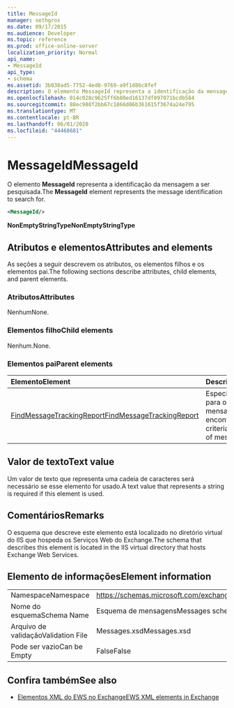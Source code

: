 ```yaml
---
title: MessageId
manager: sethgros
ms.date: 09/17/2015
ms.audience: Developer
ms.topic: reference
ms.prod: office-online-server
localization_priority: Normal
api_name:
- MessageId
api_type:
- schema
ms.assetid: 3b038ad5-7752-4ed8-9769-a9f1d86c8fef
description: O elemento MessageId representa a identificação da mensagem a ser pesquisada.
ms.openlocfilehash: 014c028c9625ff6b80ed16137df097071bcdb584
ms.sourcegitcommit: 88ec988f2bb67c1866d06b361615f3674a24e795
ms.translationtype: MT
ms.contentlocale: pt-BR
ms.lasthandoff: 06/01/2020
ms.locfileid: "44468681"
---
```

# <a name="messageid"></a><span data-ttu-id="8bb02-103">MessageId</span><span class="sxs-lookup"><span data-stu-id="8bb02-103">MessageId</span></span>

<span data-ttu-id="8bb02-104">O elemento **MessageId** representa a identificação da mensagem a ser pesquisada.</span><span class="sxs-lookup"><span data-stu-id="8bb02-104">The **MessageId** element represents the message identification to search for.</span></span> 
  
```XML
<MessageId/>
```

 <span data-ttu-id="8bb02-105">**NonEmptyStringType**</span><span class="sxs-lookup"><span data-stu-id="8bb02-105">**NonEmptyStringType**</span></span>
## <a name="attributes-and-elements"></a><span data-ttu-id="8bb02-106">Atributos e elementos</span><span class="sxs-lookup"><span data-stu-id="8bb02-106">Attributes and elements</span></span>

<span data-ttu-id="8bb02-107">As seções a seguir descrevem os atributos, os elementos filhos e os elementos pai.</span><span class="sxs-lookup"><span data-stu-id="8bb02-107">The following sections describe attributes, child elements, and parent elements.</span></span>
  
### <a name="attributes"></a><span data-ttu-id="8bb02-108">Atributos</span><span class="sxs-lookup"><span data-stu-id="8bb02-108">Attributes</span></span>

<span data-ttu-id="8bb02-109">Nenhum</span><span class="sxs-lookup"><span data-stu-id="8bb02-109">None.</span></span>
  
### <a name="child-elements"></a><span data-ttu-id="8bb02-110">Elementos filho</span><span class="sxs-lookup"><span data-stu-id="8bb02-110">Child elements</span></span>

<span data-ttu-id="8bb02-111">Nenhum.</span><span class="sxs-lookup"><span data-stu-id="8bb02-111">None.</span></span>
  
### <a name="parent-elements"></a><span data-ttu-id="8bb02-112">Elementos pai</span><span class="sxs-lookup"><span data-stu-id="8bb02-112">Parent elements</span></span>

|<span data-ttu-id="8bb02-113">**Elemento**</span><span class="sxs-lookup"><span data-stu-id="8bb02-113">**Element**</span></span>|<span data-ttu-id="8bb02-114">**Descrição**</span><span class="sxs-lookup"><span data-stu-id="8bb02-114">**Description**</span></span>|
|:-----|:-----|
|[<span data-ttu-id="8bb02-115">FindMessageTrackingReport</span><span class="sxs-lookup"><span data-stu-id="8bb02-115">FindMessageTrackingReport</span></span>](findmessagetrackingreport.md) <br/> |<span data-ttu-id="8bb02-116">Especifica critérios para os tipos de mensagens a serem encontradas.</span><span class="sxs-lookup"><span data-stu-id="8bb02-116">Specifies criteria for the types of messages to find.</span></span>  <br/> |
   
## <a name="text-value"></a><span data-ttu-id="8bb02-117">Valor de texto</span><span class="sxs-lookup"><span data-stu-id="8bb02-117">Text value</span></span>

<span data-ttu-id="8bb02-118">Um valor de texto que representa uma cadeia de caracteres será necessário se esse elemento for usado.</span><span class="sxs-lookup"><span data-stu-id="8bb02-118">A text value that represents a string is required if this element is used.</span></span>
  
## <a name="remarks"></a><span data-ttu-id="8bb02-119">Comentários</span><span class="sxs-lookup"><span data-stu-id="8bb02-119">Remarks</span></span>

<span data-ttu-id="8bb02-120">O esquema que descreve este elemento está localizado no diretório virtual do IIS que hospeda os Serviços Web do Exchange.</span><span class="sxs-lookup"><span data-stu-id="8bb02-120">The schema that describes this element is located in the IIS virtual directory that hosts Exchange Web Services.</span></span>
  
## <a name="element-information"></a><span data-ttu-id="8bb02-121">Elemento de informações</span><span class="sxs-lookup"><span data-stu-id="8bb02-121">Element information</span></span>

|||
|:-----|:-----|
|<span data-ttu-id="8bb02-122">Namespace</span><span class="sxs-lookup"><span data-stu-id="8bb02-122">Namespace</span></span>  <br/> |https://schemas.microsoft.com/exchange/services/2006/messages  <br/> |
|<span data-ttu-id="8bb02-123">Nome do esquema</span><span class="sxs-lookup"><span data-stu-id="8bb02-123">Schema Name</span></span>  <br/> |<span data-ttu-id="8bb02-124">Esquema de mensagens</span><span class="sxs-lookup"><span data-stu-id="8bb02-124">Messages schema</span></span>  <br/> |
|<span data-ttu-id="8bb02-125">Arquivo de validação</span><span class="sxs-lookup"><span data-stu-id="8bb02-125">Validation File</span></span>  <br/> |<span data-ttu-id="8bb02-126">Messages.xsd</span><span class="sxs-lookup"><span data-stu-id="8bb02-126">Messages.xsd</span></span>  <br/> |
|<span data-ttu-id="8bb02-127">Pode ser vazio</span><span class="sxs-lookup"><span data-stu-id="8bb02-127">Can be Empty</span></span>  <br/> |<span data-ttu-id="8bb02-128">False</span><span class="sxs-lookup"><span data-stu-id="8bb02-128">False</span></span>  <br/> |
   
## <a name="see-also"></a><span data-ttu-id="8bb02-129">Confira também</span><span class="sxs-lookup"><span data-stu-id="8bb02-129">See also</span></span>



- [<span data-ttu-id="8bb02-130">Elementos XML do EWS no Exchange</span><span class="sxs-lookup"><span data-stu-id="8bb02-130">EWS XML elements in Exchange</span></span>](ews-xml-elements-in-exchange.md)

